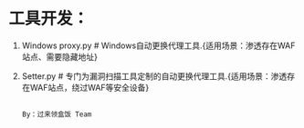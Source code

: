 # 工具开发：

1. Windows proxy.py # Windows自动更换代理工具.{适用场景：渗透存在WAF站点、需要隐藏地址}
2. Setter.py        # 专门为漏洞扫描工具定制的自动更换代理工具.{适用场景：渗透存在WAF站点，绕过WAF等安全设备}





                                                                                By：过来领盒饭 Team
